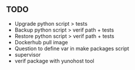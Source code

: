 ## TODO
* Upgrade python script > tests
* Backup python script > verif path + tests
* Restore python script > verif path + tests
* Dockerhub pull image
* Question to define var in make packages script
* supervisor
* verif package with yunohost tool

